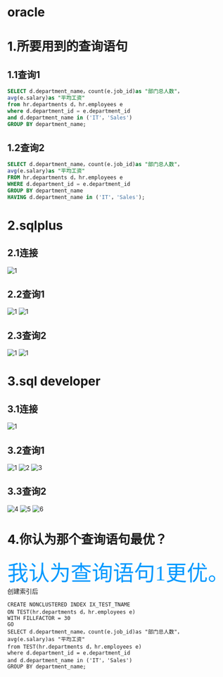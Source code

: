 # oracle
# 1.所要用到的查询语句
## 1.1查询1

```sql
SELECT d.department_name，count(e.job_id)as "部门总人数"， 
avg(e.salary)as "平均工资"  
from hr.departments d，hr.employees e  
where d.department_id = e.department_id  
and d.department_name in ('IT'，'Sales')  
GROUP BY department_name; 
```
## 1.2查询2 
 
```sql
SELECT d.department_name，count(e.job_id)as "部门总人数"， 
avg(e.salary)as "平均工资"  
FROM hr.departments d，hr.employees e  
WHERE d.department_id = e.department_id  
GROUP BY department_name  
HAVING d.department_name in ('IT'，'Sales');  
``` 

# 2.sqlplus 
## 2.1连接
![1](https://github.com/yujinhongMM/oracle/blob/master/test1/1.png) 
## 2.2查询1
![1](https://github.com/yujinhongMM/oracle/blob/master/test1/2.png) 
![1](https://github.com/yujinhongMM/oracle/blob/master/test1/3.png)
## 2.3查询2
![1](https://github.com/yujinhongMM/oracle/blob/master/test1/4.png) 
![1](https://github.com/yujinhongMM/oracle/blob/master/test1/5.png)

# 3.sql developer 
## 3.1连接
![1](https://github.com/yujinhongMM/oracle/blob/master/test1/6.png) 
## 3.2查询1
![1](https://github.com/yujinhongMM/oracle/blob/master/test1/QQ%E5%9B%BE%E7%89%8720181016192608.png) 
![2](https://github.com/yujinhongMM/oracle/blob/master/test1/QQ%E5%9B%BE%E7%89%8720181016192634.png)
![3](https://github.com/yujinhongMM/oracle/blob/master/test1/QQ%E5%9B%BE%E7%89%8720181016192641.png) 
## 3.3查询2
![4](https://github.com/yujinhongMM/oracle/blob/master/test1/QQ%E5%9B%BE%E7%89%8720181016192648.png)
![5](https://github.com/yujinhongMM/oracle/blob/master/test1/QQ%E5%9B%BE%E7%89%8720181016192658.png)
![6](https://github.com/yujinhongMM/oracle/blob/master/test1/QQ%E5%9B%BE%E7%89%8720181016192707.png)

# 4.你认为那个查询语句最优？  
 <font color=#0099ff size=7 face="黑体"> 我认为查询语句1更优。 </font>
 创建索引后
```
CREATE NONCLUSTERED INDEX IX_TEST_TNAME
ON TEST(hr.departments d，hr.employees e)
WITH FILLFACTOR = 30
GO
SELECT d.department_name，count(e.job_id)as "部门总人数"，
avg(e.salary)as "平均工资"
from TEST(hr.departments d，hr.employees e)
where d.department_id = e.department_id
and d.department_name in ('IT'，'Sales')
GROUP BY department_name; 
``` 
